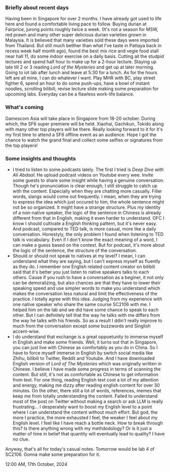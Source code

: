 ﻿### Briefly about recent days
Having been in Singapore for over 2 months. I have already got used to life here and found a comfortable living pace to follow. Buying durian at Fairprice, jurong points roughly twice a week. (It's not a season for MSW, red prawn and many other super delicious durian varieties grown in Malaysia. It is believed that many varieties sold these days were imported from Thailand. But still much betther than what I've taste in Pattaya back in recess week half month ago), found the best mix rice and vegie food stall near hall 11, do some indoor exercise on a daily basis. Cutting all the studpid lectures and spend half hour to make up for a 2-hour lecture. Staying up late till 2 or 3 reading *Lord of the Mysteries* and get up at later morning. Going to iot lab after lunch and leave at 5:30 for a lunch. As for the hours left are all mine, I can do whatever I want. Play MHR with BC, play street fighter 6, spend an hour to do some push-ups, have a bowl of instant noodles, scrolling bilibili, revise lecture slide making some preparation for upcoming labs. Everyday can be a flawless work-life balance. 

### What's coming
Gamescom Asia will take place in Singapore from 18-20 october. During which, the SF6 super premiere will be held. Xiaohai, Gachikun, Tokido along with many other top players will be there. Really looking forward to it for it's my first time to attend a SF6 offline event as an audience. Hope I got the chance to watch the grand final and collect some selfies or signatures from the top players!

### Some insights and thoughts
- I tried to listen to some podcasts lately. The first I tried is *Deep Dive with Ali Abdaal*. He upload podcast videos on Youtube every wee. Invite some guests to share some insight while having a genuine conversation. Though he's pronunciation is clear enough, I still struggle to catch up with the content. Especially when they are chatting more casually. Filler words, slangs would come out frequently. I mean, when they are trying to express the idea which just occured to him, the whole sentence might not be so organized. It might have a strange structure. Plus my identity of a non-native speaker, the logic of the sentence in Chiness is already different from that in English, making it even harder to understand. OFC I know I should cultivate a English thinking pattern, but it's never easy. And podcast, compared to TED talk, is more casual, more like a daily conversation. Honestyly, the only problem I found when listening to TED talk is vocabulary. Even if I don't know the exact meaning of a word, I can make a guess based on the context. But for podcast, it's more about the logic of the sentence, the structure of the conversation. 
- Should or should not speak to natives at my level? I mean, I can understand what they are saying, but I can't express myself as fluently as they do. I remember one English related content creator on bilibili said that it's better you just listen to native speakers talks to each others. Cause if you rush to have a conversation as a beginer, it not only can be demoralizing, but also chances are that they have to lower their speaking speed and use simpler words to make you understand which makes the conversation less natural and limit the effectiveness of the practice. I totally agree with this idea. Judging from my experience with one native speaker who share the same course SC2106 with me. I helped him on the lab and we did have some chance to speak to each other. But I can definitely tell that the way he talks with me differs from the way he talks with his friends. So as a result I ddin't really improve to much from the conversation except some buzzwords and Singlish accent-wise.
- I do understand that exchange is a great oppoetunity to immerse myself in English and make some friends. Well, it turns out that in Singapore, you can just live with Chinese as comfortably as you do in China. So I have to force myself immerse in English by switch social media like Zhihu, bilibili to Twitter, Reddit and Youtube. And I have downloaded English version of *Lord of The Mysteries* which was originally written in Chinese. I believe I have made some progress in terms of scanning the content. But still, it's not as comfortable as Chinese to get information from text. For one thing, reading English text cost a lot of my attention and energy, making me dizzy after reading english content for over 30 minutes. On the other, there still a lot of words, references, memes that keep me from totally understanding the content. Failed to understand most of the post on Twitter without making a search or ask LLM is really frustrating...
I desperately want to boost my English level to a point where I can understand the content without much effort. But god, the more I practice, the more exhausted I feel, the weaker I feel about my English level. I feel like I have reach a bottle neck. How to break through this? Is there anything wrong with my methdodology? Or is it just a matter of time in belief that quantity will eventually lead to quality? I have no clue.

Anyway, that's all for today's casual notes. Tomorrow would be lab 4 of SC2106. Gonna make some preparation for it.

12:00 AM, 17th October, 2024